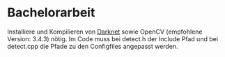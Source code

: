 # Bachelorarbeit

Installiere und Kompilieren von [Darknet](pjreddie.com) sowie OpenCV (empfohlene Version: 3.4.3) nötig.
Im Code muss bei detect.h der Include Pfad und bei detect.cpp die Pfade zu den Configfiles angepasst werden.